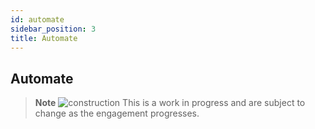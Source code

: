 ```yaml
---
id: automate
sidebar_position: 3
title: Automate
---
```


## Automate

> **Note**
>![construction](https://user-images.githubusercontent.com/95059/190730003-07b8b678-ebe8-4164-ac45-fb283ce031ca.svg) This is a work in progress and are subject to change as the engagement progresses.